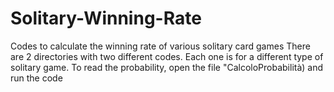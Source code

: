 # Solitary-Winning-Rate
Codes to calculate the winning rate of various solitary card games
There are 2 directories with two different codes. Each one is for a different type of solitary game.
To read the probability, open the file "CalcoloProbabilità) and run the code
